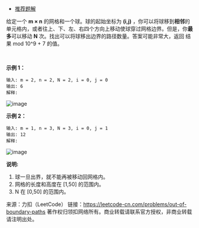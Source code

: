 * [推荐题解](https://leetcode-cn.com/problems/out-of-boundary-paths/solution/zhuang-tai-ji-du-shi-zhuang-tai-ji-by-christmas_wa/)

给定一个 **m × n** 的网格和一个球。球的起始坐标为 **(i,j)** ，你可以将球移到**相邻**的单元格内，或者往上、下、左、右四个方向上移动使球穿过网格边界。但是，你**最多**可以移动 **N** 次。找出可以将球移出边界的路径数量。答案可能非常大，返回 结果 mod 10^9 + 7 的值。

 

**示例 1：**
```
输入: m = 2, n = 2, N = 2, i = 0, j = 0
输出: 6
解释:
```
![image](https://github.com/Zhenghao-Liu/LeetCode_problem-and-solution/blob/master/0576.出界的路径树/out_of_boundary_paths_1.png)

**示例 2：**
```
输入: m = 1, n = 3, N = 3, i = 0, j = 1
输出: 12
解释:
```
![image](https://github.com/Zhenghao-Liu/LeetCode_problem-and-solution/blob/master/0576.出界的路径树/out_of_boundary_paths_2.png)

**说明:**

1. 球一旦出界，就不能再被移动回网格内。
2. 网格的长度和高度在 [1,50] 的范围内。
3. N 在 [0,50] 的范围内。

来源：力扣（LeetCode）
链接：https://leetcode-cn.com/problems/out-of-boundary-paths
著作权归领扣网络所有。商业转载请联系官方授权，非商业转载请注明出处。
